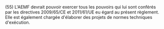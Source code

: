 (55) L'AEMF devrait pouvoir exercer tous les pouvoirs qui lui sont conférés par les directives 2009/65/CE et 2011/61/UE eu égard au présent règlement. Elle est également chargée d'élaborer des projets de normes techniques d'exécution.